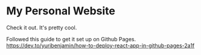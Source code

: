 # My Personal Website
Check it out. It's pretty cool. 

Followed this guide to get it set up on Github Pages.
https://dev.to/yuribenjamin/how-to-deploy-react-app-in-github-pages-2a1f